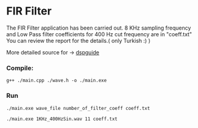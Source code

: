 # FIR Filter
The FIR Filter application has been carried out.
8 KHz sampling frequency and Low Pass filter coefficients for 400 Hz cut frequency are in "coeff.txt"
You can review the report for the details.( only Turkish :) )

More detailed source for -> [dspguide](http://www.dspguide.com/ch6/2.htm)

### Compile:
```
g++ ./main.cpp ./wave.h -o ./main.exe
```

### Run
```
./main.exe wave_file number_of_filter_coeff coeff.txt

./main.exe 1KHz_400HzSin.wav 11 coeff.txt
```


